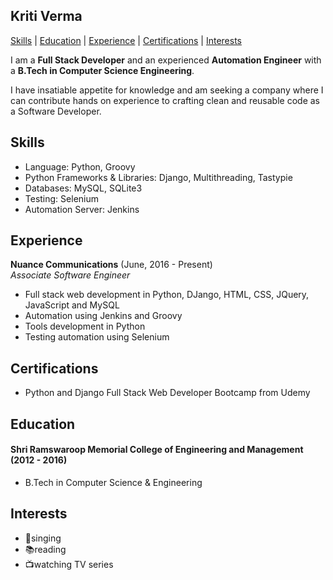 ## Kriti Verma

[Skills](#Skills) | [Education](#Education) | [Experience](#Experience) | [Certifications](#Certifications) | [Interests](#Interests)

I am a __Full Stack Developer__ and an experienced __Automation Engineer__ with a __B.Tech in Computer Science Engineering__.

I have insatiable appetite for knowledge and am seeking a company where I can contribute hands on experience to crafting clean and reusable code as a Software Developer.

<a name="Skills"></a>
## Skills

- Language: Python, Groovy
- Python Frameworks & Libraries: Django, Multithreading, Tastypie
- Databases: MySQL, SQLite3
- Testing: Selenium
- Automation Server: Jenkins

<a name="Experience"></a>
## Experience

**Nuance Communications** (June, 2016 - Present)    
*Associate Software Engineer*  

- Full stack web development in Python, DJango, HTML, CSS, JQuery, JavaScript and MySQL
- Automation using Jenkins and Groovy
- Tools development in Python
- Testing automation using Selenium


<a name="Certifications"></a>
## Certifications

* Python and Django Full Stack Web Developer Bootcamp from Udemy

<a name="Education"></a>
## Education

#### Shri Ramswaroop Memorial College of Engineering and Management (2012 - 2016)  
- B.Tech in Computer Science & Engineering


<a name="Interests"></a>
## Interests

- :microphone:singing
- :books:reading
- :tv:watching TV series
